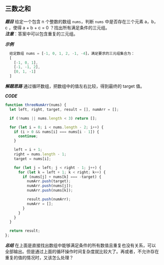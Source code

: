 ## 三数之和

***题目***
给定一个包含 n 个整数的数组 `nums`，判断 `nums` 中是否存在三个元素 a，b，c ，使得 a + b + c = 0 ？找出所有满足条件的三元组。   
***注意***：答案中可以包含重复的三元组。   

***示例***
``` javascript
  给定数组 nums = [-1, 0, 1, 2, -1, -4]，满足要求的三元组集合为：   
  [
    [-1, 0, 1],
    [-1, -1, 2],
    [0, 1, -1]
  ]
```

***解题思路***
通过循环数组，把数组中的值左右比较，得到最终的 target 值。

***CODE***
``` javascript
function threeNumArr(nums) {
  let left, right, target, result = [], numArr = [];

  if (!nums || nums.length < 3) return [];

  for (let i = 0; i < nums.length - 2; i++) {
    if (i > 0 && nums[i] === nums[i - 1]) {
      continue;
    }

    left = i + 1;
    right = nums.length - 1;
    target = nums[i];

    for (let j = left; j < right - 1; j++) {
      for (let k = left + 1; k < right; k++) {
        if (nums[j] + nums[k] === -target) {
          numArr.push(target);
          numArr.push(nums[j]);
          numArr.push(nums[k]);

          result.push(numArr);
          numArr = [];
        }   
      }
    }
  }

  return result;
};
```

***总结***
在上面是直接找出数组中能够满足条件的所有数值且重复也没有关系，可以全部输出。但是通过上面的循环操作时间复杂度就比较大了。再或者，不允许存在重复的值的情况时，又该怎么处理？
